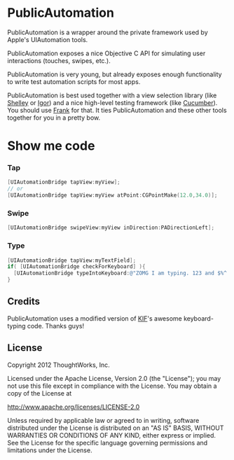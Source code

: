 # PublicAutomation

PublicAutomation is a wrapper around the private framework used by Apple's UIAutomation tools.

PublicAutomation exposes a nice Objective C API for simulating user interactions (touches, swipes, etc.).

PublicAutomation is very young, but already exposes enough functionality to write test automation scripts for most apps.

PublicAutomation is best used together with a view selection library (like [Shelley](http://github.com/TestingWithFrank/Shelley) or [Igor](http://github.com/dhemery/Igor)) and a nice high-level testing framework (like [Cucumber](http://cukes.info)). You should use [Frank](http://testingwithfrank.com) for that. It ties PublicAutomation and these other tools together for you in a pretty bow.

# Show me code
 
### Tap
```objectivec
[UIAutomationBridge tapView:myView];
// or
[UIAutomationBridge tapView:myView atPoint:CGPointMake(12.0,34.0)];
````

### Swipe
```objectivec
[UIAutomationBridge swipeView:myView inDirection:PADirectionLeft];
````
    
### Type
```objectivec
[UIAutomationBridge tapView:myTextField];
if( [UIAutomationBridge checkForKeyboard] ){
  [UIAutomationBridge typeIntoKeyboard:@"ZOMG I am typing. 123 and $%^ work too!"];
}
````



## Credits

PublicAutomation uses a modified version of [KIF](http://github.com/square/KIF)'s awesome keyboard-typing code. Thanks guys!

## License
Copyright 2012 ThoughtWorks, Inc.

Licensed under the Apache License, Version 2.0 (the "License");
you may not use this file except in compliance with the License.
You may obtain a copy of the License at

http://www.apache.org/licenses/LICENSE-2.0

Unless required by applicable law or agreed to in writing, software
distributed under the License is distributed on an "AS IS" BASIS,
WITHOUT WARRANTIES OR CONDITIONS OF ANY KIND, either express or implied.
See the License for the specific language governing permissions and
limitations under the License.
